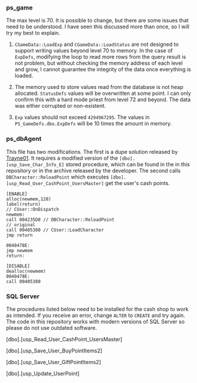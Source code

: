 ### ps_game

The max level is 70. It is possible to change, but there are some issues that need to be understood. I have seen this discussed more than once, so I will try my best to explain.

1. `CGameData::LoadExp` and `CGameData::LoadStatus` are not designed to support writing values beyond level 70 to memory. In the case of `ExpDefs`, modifying the loop to read more rows from the query result is not problem, but without checking the memory address of each level and grow, I cannot guarantee the integrity of the data once everything is loaded. 

2. The memory used to store values read from the database is not heap allocated. `StatusDefs` values will be overwritten at some point. I can only confirm this with a hard mode priest from level 72 and beyond. The data was either corrupted or non-existent.

3. `Exp` values should not exceed `4294967295`. The values in `PS_GameDefs.dbo.ExpDefs` will be 10 times the amount in memory.

### ps_dbAgent

This file has two modifications. The first is a dupe solution released by [Trayne01](https://www.elitepvpers.com/forum/shaiya-pserver-guides-releases/3798719-release-episode-5-4-packet-based-dupe-fix.html). It requires a modified version of the `[dbo].[usp_Save_Char_Info_E]` stored procedure, which can be found in the in this repository or in the archive released by the developer. The second calls `DBCharacter::ReloadPoint` which executes `[dbo].[usp_Read_User_CashPoint_UsersMaster]` get the user's cash points.

```
[ENABLE]
alloc(newmem,128)
label(return)
// CUser::OnDispatch
newmem:
call 004235D0 // DBCharacter::ReloadPoint
// original
call 00405380 // CUser::LoadCharacter
jmp return

0040478E:
jmp newmem
return:

[DISABLE]
dealloc(newmem)
0040478E:
call 00405380
```

### SQL Server

The procedures listed below need to be installed for the cash shop to work as intended. If you receive an error, change `ALTER` to `CREATE` and try again. The code in this repository works with modern versions of SQL Server so please do not use outdated software.

[dbo].[usp_Read_User_CashPoint_UsersMaster]

[dbo].[usp_Save_User_BuyPointItems2]

[dbo].[usp_Save_User_GiftPointItems2]

[dbo].[usp_Update_UserPoint]
